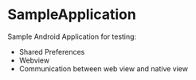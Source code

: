 # SampleApplication
Sample Android Application for testing:
- Shared Preferences
- Webview
-  Communication between web view and native view
